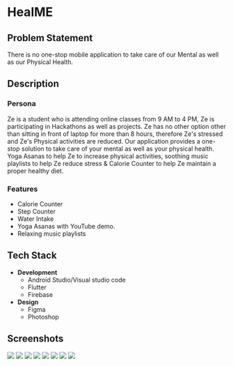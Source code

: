 # HealME
## Problem Statement
There is no one-stop mobile application to take care of our Mental as well as our Physical Health.
## Description
### Persona
Ze is a student who is attending online classes from 9 AM to 4 PM, Ze is participating in Hackathons as well as projects. Ze has no other option other than sitting in front of laptop for more than 8 hours, therefore Ze's stressed and Ze's Physical activities are reduced. Our application provides a one-stop solution to take care of your mental as well as your physical health. Yoga Asanas to help Ze to increase physical activities, soothing music playlists to help Ze reduce stress & Calorie Counter to help Ze maintain a proper healthy diet.
### Features
* Calorie Counter
* Step Counter
* Water Intake
* Yoga Asanas with YouTube demo.
* Relaxing music playlists
## Tech Stack
* __Development__
    - Android Studio/Visual studio code
    - Flutter
    - Firebase
* __Design__
  - Figma
  - Photoshop
## Screenshots
![](https://github.com/rjrealworld/HealME/blob/master/Demo/Screenshot_20201011_135928.jpg?raw=true)
![](https://github.com/rjrealworld/HealME/blob/master/Demo/Screenshot_20201011_135939.jpg?raw=true)
![](https://github.com/rjrealworld/HealME/blob/master/Demo/Screenshot_20201011_135933.jpg?raw=true)
![](https://github.com/rjrealworld/HealME/blob/master/Demo/Screenshot_20201011_140117.jpg?raw=true)
![](https://github.com/rjrealworld/HealME/blob/master/Demo/Screenshot_20201011_140123.jpg?raw=true)
![](https://github.com/rjrealworld/HealME/blob/master/Demo/Screenshot_20201011_104731.jpg?raw=true)
![](https://github.com/rjrealworld/HealME/blob/master/Demo/Screenshot_20201011_125603.jpg?raw=true)
![](https://github.com/rjrealworld/HealME/blob/master/Demo/Screenshot_20201011_125610.jpg?raw=true)
